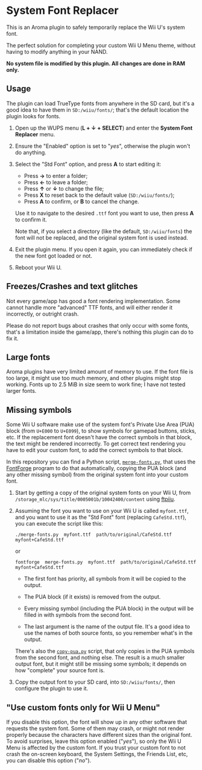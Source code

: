 # System Font Replacer

This is an Aroma plugin to safely temporarily replace the Wii U's system font.

The perfect solution for completing your custom Wii U Menu theme, without having to modify
anything in your NAND.

**No system file is modified by this plugin. All changes are done in RAM only.**


## Usage

The plugin can load TrueType fonts from anywhere in the SD card, but it's a good idea to have
them in `SD:/wiiu/fonts/`; that's the default location the plugin looks for fonts.

1. Open up the WUPS menu (**L + ↓ + SELECT**) and enter the **System Font
   Replacer** menu.

2. Ensure the "Enabled" option is set to "*yes*", otherwise the plugin won't do anything.

3. Select the "Std Font" option, and press **A** to start editing it:

   - Press **→** to enter a folder;
   - Press **←** to leave a folder;
   - Press **↑** or **↓** to change the file;
   - Press **X** to reset back to the default value (`SD:/wiiu/fonts/`);
   - Press **A** to confirm, or **B** to cancel the change.

   Use it to navigate to the desired `.ttf` font you want to use, then press **A** to
   confirm it.

   Note that, if you select a directory (like the default, `SD:/wiiu/fonts`) the font will
   not be replaced, and the original system font is used instead.

4. Exit the plugin menu. If you open it again, you can immediately check if the new font
   got loaded or not.

5. Reboot your Wii U.


## Freezes/Crashes and text glitches

Not every game/app has good a font rendering implementation. Some cannot handle more
"advanced" TTF fonts, and will either render it incorrectly, or outright crash.

Please do not report bugs about crashes that only occur with some fonts, that's a
limitation inside the game/app, there's nothing this plugin can do to fix it.


## Large fonts

Aroma plugins have very limited amount of memory to use. If the font file is too large, it
might use too much memory, and other plugins might stop working. Fonts up to 2.5 MiB in
size seem to work fine; I have not tested larger fonts.


## Missing symbols

Some Wii U software make use of the system font's Private Use Area (PUA) block (from
`U+E000` to `U+E099`), to show symbols for gamepad buttons, sticks, etc. If the
replacement font doesn't have the correct symbols in that block, the text might be
rendered incorrectly. To get correct text rendering you have to edit your custom font, to
add the correct symbols to that block.

In this repository you can find a Python script, [`merge-fonts.py`](merge-fonts.py), that
uses the [FontForge](https://fontforge.org/) program to do that automatically, copying the
PUA block (and any other missing symbol) from the original system font into your custom
font.

1. Start by getting a copy of the original system fonts on your Wii U, from
   `/storage_mlc/sys/title/0005001b/10042400/content` using
   [ftpiiu](https://github.com/wiiu-env/ftpiiu_plugin).

2. Assuming the font you want to use on your Wii U is called `myfont.ttf`, and you want to
   use it as the "Std Font" font (replacing `CafeStd.ttf`), you can execute the script
   like this:

       ./merge-fonts.py  myfont.ttf  path/to/original/CafeStd.ttf  myfont+CafeStd.ttf

   or

       fontforge  merge-fonts.py  myfont.ttf  path/to/original/CafeStd.ttf  myfont+CafeStd.ttf

   - The first font has priority, all symbols from it will be copied to the output.

   - The PUA block (if it exists) is removed from the output.

   - Every missing symbol (including the PUA block) in the output will be filled in with
     symbols from the second font.

   - The last argument is the name of the output file. It's a good idea to use the names
     of both source fonts, so you remember what's in the output.

   There's also the [`copy-pua.py`](copy-pua.py) script, that only copies in the PUA
   symbols from the second font, and nothing else. The result is a much smaller output
   font, but it might still be missing some symbols; it depends on how "complete" your
   source font is.

3. Copy the output font to your SD card, into `SD:/wiiu/fonts/`, then configure the plugin
   to use it.


## "Use custom fonts only for Wii U Menu"

If you disable this option, the font will show up in any other software that requests the
system font. Some of them may crash, or might not render properly because the characters
have different sizes than the original font. To avoid surprises, leave this option enabled
("*yes*"), so only the Wii U Menu is affected by the custom font. If you trust your custom
font to not crash the on-screen keyboard, the System Settings, the Friends List, etc, you
can disable this option ("*no*").
